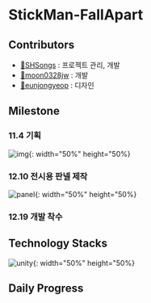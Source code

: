 # StickMan-FallApart


## Contributors

- [🔗SHSongs](https://github.com/SHSongs) : 프로젝트 관리, 개발
- [🔗moon0328jw](https://github.com/moon0328jw) : 개발
- [🔗eunjongyeop](https://github.com/eunjongyeop) : 디자인


## Milestone 

### 11.4 기획
![img](https://user-images.githubusercontent.com/48788892/71762852-431e4800-2f18-11ea-9b6e-e03376a64138.png){: width="50%" height="50%}

### 12.10 전시용 판넬 제작
![panel](https://user-images.githubusercontent.com/48788892/71762827-f2a6ea80-2f17-11ea-9374-3fb09cedb569.png){: width="50%" height="50%}

### 12.19 개발 착수

## Technology Stacks
![unity](https://user-images.githubusercontent.com/48788892/71762840-26821000-2f18-11ea-8523-3765e20e71ea.png){: width="50%" height="50%}


## Daily Progress

